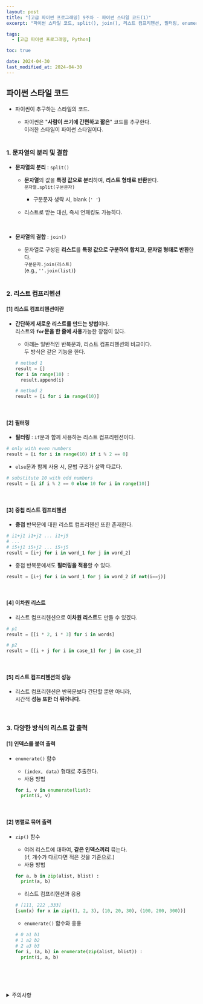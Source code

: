 ```yaml
---
layout: post
title: "[고급 파이썬 프로그래밍] 9주차 - 파이썬 스타일 코드(1)"
excerpt: "파이썬 스타일 코드, split(), join(), 리스트 컴프리헨션, 필터링, enumerate(), zip()"

tags:
  - [고급 파이썬 프로그래밍, Python]

toc: true

date: 2024-04-30
last_modified_at: 2024-04-30
---
```

## 파이썬 스타일 코드
- 파이썬이 추구하는 스타일의 코드.

  - 파이썬은 "**사람이 쓰기에 간편하고 짧은**" 코드를 추구한다.  
  이러한 스타일이 파이썬 스타일이다.  

  <br>

### 1. 문자열의 분리 및 결합
- **문자열의 분리** : `split()`

  - **문자열**의 값을 **특정 값으로 분리**하여, **리스트 형태로 반환**한다.  
  `문자열.split(구분문자)`  

    - 구분문자 생략 시, blank (`' '`)

  - 리스트로 받는 대신, 즉시 언패킹도 가능하다.  
  <br>

- **문자열의 결합** : `join()`
  
  - 문자열로 구성된 **리스트**를 **특정 값으로 구분하여 합치고**, **문자열 형태로 반환**한다.  
  `구분문자.join(리스트)`  
  (e.g., `''.join(list)`)  

  <br>

### 2. 리스트 컴프리헨션
#### [1] 리스트 컴프리헨션이란
- **간단하게 새로운 리스트를 만드는 방법**이다.  
리스트와 **`for`문을 한 줄에 사용**가능한 장점이 있다.  

  - 아래는 일반적인 반복문과, 리스트 컴프리헨션의 비교이다.  
  두 방식은 같은 기능을 한다.  

  ```python
  # method 1
  result = []
  for i in range(10) :
    result.append(i)

  # method 2
  result = [i for i in range(10)]
  ```  

  <br>

#### [2] 필터링
- **필터링** : `if`문과 함께 사용하는 리스트 컴프리헨션이다.  

```python
# only with even numbers
result = [i for i in range(10) if i % 2 == 0]
```

- `else`문과 함께 사용 시, 문법 구조가 살짝 다르다.  

```python
# substitute 10 with odd numbers
result = [i if i % 2 == 0 else 10 for i in range(10)]
```

<br>

#### [3] 중첩 리스트 컴프리헨션
- **중첩** 반복문에 대한 리스트 컴프리헨션 또한 존재한다.  

```python
# i1+j1 i1+j2 ... i1+j5
# ...
# i5+j1 i5+j2 ... i5+j5
result = [i+j for i in word_1 for j in word_2]
```

- 중첩 반복문에서도 **필터링을 적용**할 수 있다.  

```python
result = [i+j for i in word_1 for j in word_2 if not(i==j)]
```  

<br>

#### [4] 이차원 리스트
- 리스트 컴프리헨션으로 **이차원 리스트**도 만들 수 있겠다.  

```python
# p1
result = [[i * 2, i * 3] for i in words]

# p2
result = [[i + j for i in case_1] for j in case_2]
```

<br>

#### [5] 리스트 컴프리헨션의 성능
- 리스트 컴프리헨션은 반복문보다 간단할 뿐만 아니라,  
시간적 **성능 또한 더 뛰어나다**.  

<br>

### 3. 다양한 방식의 리스트 값 출력
#### [1] 인덱스를 붙여 출력
- `enumerate()` 함수
  - `(index, data)` 형태로 추출한다.
  - 사용 방법

  ```python
  for i, v in enumerate(list):
    print(i, v)
  ```  

  <br>

#### [2] 병렬로 묶어 출력
- `zip()` 함수
  - 여러 리스트에 대하여, **같은 인덱스끼리** 묶는다.  
  (if, 개수가 다르다면 적은 것을 기준으로.)
  - 사용 방법

  ```python
  for a, b in zip(alist, blist) :
    print(a, b)
  ```

  - 리스트 컴프리헨션과 응용

  ```python
  # [111, 222 ,333]
  [sum(x) for x in zip((1, 2, 3), (10, 20, 30), (100, 200, 300))]
  ```

  - `enumerate()` 함수와 응용

  ```python
  # 0 a1 b1
  # 1 a2 b2
  # 2 a3 b3
  for i, (a, b) in enumerate(zip(alist, blist)) :
    print(i, a, b)
  ```

<br>
<br>
<br>
<br>
<details>
<summary>주의사항</summary>
<div markdown="1">

이 포스팅은 강원대학교 최미정 교수님의 고급파이썬프로그래밍 수업을 들으며 내용을 정리 한 것입니다.  
수업 내용에 대한 저작권은 교수님께 있으니,  
다른 곳으로의 무분별한 내용 복사를 자제해 주세요.

</div>
</details> 
